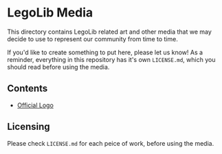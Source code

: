 # LegoLib Media
This directory contains LegoLib related art and other media that we may decide to use to represent our community from time to time.

If you'd like to create something to put here, please let us know!
As a reminder, everything in this repository has it's own `LICENSE.md`, which you should read before using the media.

## Contents
- [Official Logo](https://github.com/LegoLib-Fabric/community/tree/main/media/legolib-logo)

## Licensing  
Please check `LICENSE.md` for each peice of work, before using the media.

